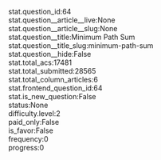 stat.question_id:64  
stat.question__article__live:None  
stat.question__article__slug:None  
stat.question__title:Minimum Path Sum  
stat.question__title_slug:minimum-path-sum  
stat.question__hide:False  
stat.total_acs:17481  
stat.total_submitted:28565  
stat.total_column_articles:6  
stat.frontend_question_id:64  
stat.is_new_question:False  
status:None  
difficulty.level:2  
paid_only:False  
is_favor:False  
frequency:0  
progress:0  
